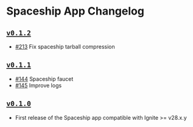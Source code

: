 # Spaceship App Changelog

## [`v0.1.2`](https://github.com/ignite/apps/releases/tag/spaceship/v0.1.2)

* [#213](https://github.com/ignite/apps/pull/213) Fix spaceship tarball compression

## [`v0.1.1`](https://github.com/ignite/apps/releases/tag/spaceship/v0.1.1)

* [#144](https://github.com/ignite/apps/pull/144) Spaceship faucet
* [#145](https://github.com/ignite/apps/pull/145) Improve logs

## [`v0.1.0`](https://github.com/ignite/apps/releases/tag/spaceship/v0.1.0)

* First release of the Spaceship app compatible with Ignite >= v28.x.y
